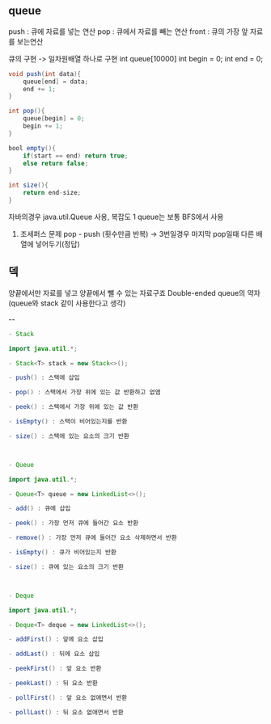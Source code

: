 ## queue

push : 큐에 자료를 넣는 연산
pop : 큐에서 자료를 빼는 연산
front : 큐의 가장 앞 자료를 보는연산

큐의 구현 -> 일차원배열 하나로 구현
int queue[10000]
int begin = 0;
int end = 0;

```java
void push(int data){
    queue[end] = data;
    end += 1;
}

int pop(){
    queue[begin] = 0;
    begin += 1;
}

bool empty(){
    if(start == end) return true;
    else return false;
}

int size(){
    return end-size;
}
```

자바의경우 java.util.Queue 사용, 복잡도 1
queue는 보통 BFS에서 사용

1. 조세퍼스 문제
pop - push (횟수만큼 반복) -> 3번일경우 마지막 pop일때 다른 배열에 넣어두기(정답)

## 덱
양끝에서만 자료를 넣고 양끝에서 뺄 수 있는 자료구죠
Double-ended queue의 약자(queue와 stack 같이 사용한다고 생각)



--
```java
- Stack

import java.util.*;

- Stack<T> stack = new Stack<>();

- push() : 스택에 삽입

- pop() : 스택에서 가장 위에 있는 값 반환하고 없앰

- peek() : 스택에서 가장 위에 있는 값 반환

- isEmpty() : 스택이 비어있는지를 반환

- size() : 스택에 있는 요소의 크기 반환



- Queue

import java.util.*;

- Queue<T> queue = new LinkedList<>();

- add() : 큐에 삽입

- peek() : 가장 먼저 큐에 들어간 요소 반환

- remove() : 가장 먼저 큐에 들어간 요소 삭제하면서 반환

- isEmpty() : 큐가 비어있는지 반환

- size() : 큐에 있는 요소의 크기 반환



- Deque

import java.util.*;

- Deque<T> deque = new LinkedList<>();

- addFirst() : 앞에 요소 삽입

- addLast() : 뒤에 요소 삽입

- peekFirst() : 앞 요소 반환

- peekLast() : 뒤 요소 반환

- pollFirst() : 앞 요소 없애면서 반환

- pollLast() : 뒤 요소 없애면서 반환
```